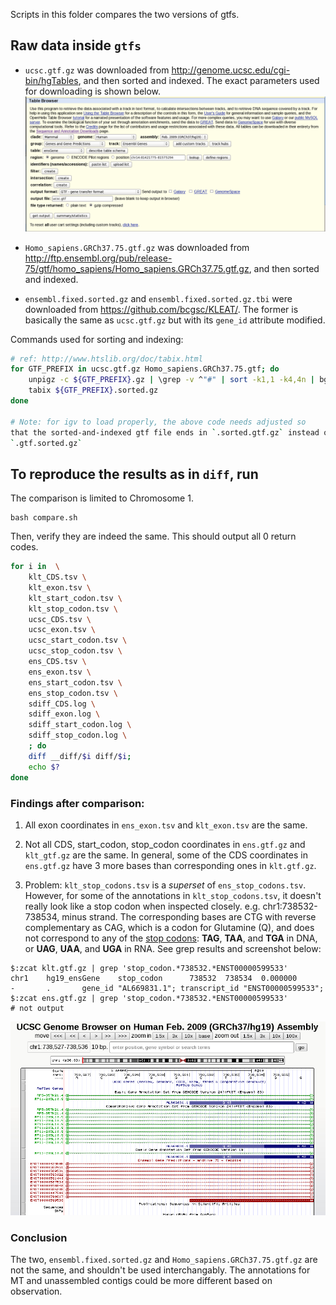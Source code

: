 Scripts in this folder compares the two versions of gtfs.

## Raw data inside `gtfs`

* `ucsc.gtf.gz` was downloaded from http://genome.ucsc.edu/cgi-bin/hgTables, and
then sorted and indexed. The exact parameters used for downloading is shown
below.
![how-to-download-ucsc-gtf-gz.png](/gtf_verification/gtfs/how-to-download-ucsc-gtf-gz.png?raw=true)


* `Homo_sapiens.GRCh37.75.gtf.gz` was downloaded from
http://ftp.ensembl.org/pub/release-75/gtf/homo_sapiens/Homo_sapiens.GRCh37.75.gtf.gz,
and then sorted and indexed.

* `ensembl.fixed.sorted.gz` and `ensembl.fixed.sorted.gz.tbi` were downloaded from
https://github.com/bcgsc/KLEAT/. The former is basically the same as
`ucsc.gtf.gz` but with its `gene_id` attribute modified.

Commands used for sorting and indexing:
```bash
# ref: http://www.htslib.org/doc/tabix.html
for GTF_PREFIX in ucsc.gtf.gz Homo_sapiens.GRCh37.75.gtf; do 
    unpigz -c ${GTF_PREFIX}.gz | \grep -v ^"#" | sort -k1,1 -k4,4n | bgzip > ${GTF_PREFIX}.sorted.gz
    tabix ${GTF_PREFIX}.sorted.gz
done

# Note: for igv to load properly, the above code needs adjusted so
that the sorted-and-indexed gtf file ends in `.sorted.gtf.gz` instead of
`.gtf.sorted.gz`
```

## To reproduce the results as in `diff`, run 

The comparison is limited to Chromosome 1.
```
bash compare.sh
```

Then, verify they are indeed the same. This should output all 0 return codes.

```bash
for i in  \
    klt_CDS.tsv \
    klt_exon.tsv \
    klt_start_codon.tsv \
    klt_stop_codon.tsv \
    ucsc_CDS.tsv \
    ucsc_exon.tsv \
    ucsc_start_codon.tsv \
    ucsc_stop_codon.tsv \
    ens_CDS.tsv \
    ens_exon.tsv \
    ens_start_codon.tsv \
    ens_stop_codon.tsv \
    sdiff_CDS.log \
    sdiff_exon.log \
    sdiff_start_codon.log \
    sdiff_stop_codon.log \
    ; do
    diff __diff/$i diff/$i;
    echo $?
done
```

### Findings after comparison:

1. All exon coordinates in `ens_exon.tsv` and `klt_exon.tsv` are the same.

2. Not all CDS, start\_codon, stop\_codon coordinates in `ens.gtf.gz` and
`klt_gtf.gz` are the same. In general, some of the CDS coordinates in
`ens.gtf.gz` have 3 more bases than corresponding ones in `klt.gtf.gz`.

3. Problem: `klt_stop_codons.tsv` is a *superset* of `ens_stop_codons.tsv`.
However, for some of the annotations in `klt_stop_codons.tsv`, it doesn't really
look like a stop codon when inspected closely. e.g. chr1:738532-738534, minus
strand. The corresponding bases are CTG with reverse complementary as CAG, which
is a codon for Glutamine (Q), and does not correspond to any of the
[stop codons](https://en.wikipedia.org/wiki/Stop_codon): **TAG**, **TAA**, and
**TGA** in DNA, or **UAG**, **UAA**, and **UGA** in RNA. See grep results and
screenshot below:

```
$:zcat klt.gtf.gz | grep 'stop_codon.*738532.*ENST00000599533'
chr1    hg19_ensGene    stop_codon      738532  738534  0.000000        -       .       gene_id "AL669831.1"; transcript_id "ENST00000599533";
$:zcat ens.gtf.gz | grep 'stop_codon.*738532.*ENST00000599533'
# not output
```
![screenshot](/gtf_verification/img/chr1-738532-AL669831.1.png?raw=true "screenshot")

<!-- This is very likely due to frame/phase -->
<!-- 4. Problem: this is common to both `klt_stop_codons.tsv` and -->
<!-- `ens_stop_codons.tsv`: some of the stop codons are only two bp (e.g. -->
<!-- chr1:1203242-1203243). Not sure why. -->


### Conclusion

The two, `ensembl.fixed.sorted.gz` and `Homo_sapiens.GRCh37.75.gtf.gz` are not
the same, and shouldn't be used interchangably. The annotations for MT and
unassembled contigs could be more different based on observation.

